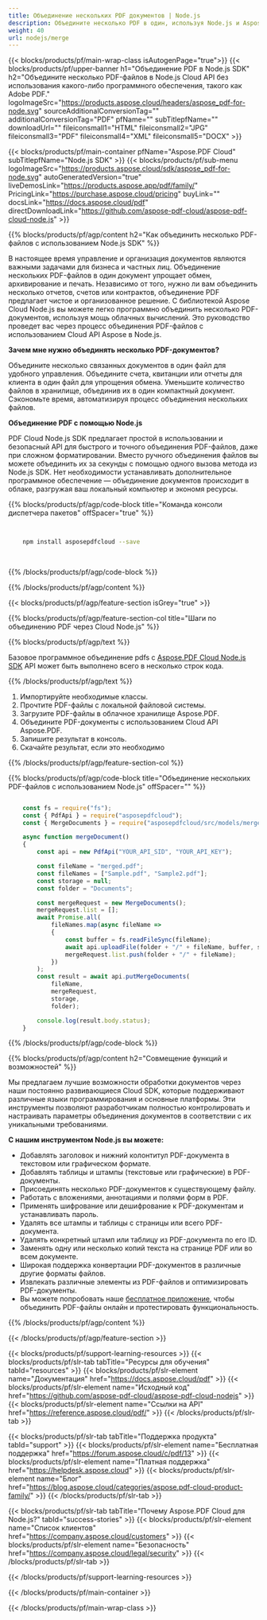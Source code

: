 ```yaml
---
title: Объединение нескольких PDF документов | Node.js
description: Объедините несколько PDF в один, используя Node.js и Aspose.PDF Cloud SDK.
weight: 40
url: nodejs/merge
---
```


{{< blocks/products/pf/main-wrap-class isAutogenPage="true">}}
{{< blocks/products/pf/upper-banner h1="Объединение PDF в Node.js SDK" h2="Объедините несколько PDF-файлов в Node.js Cloud API без использования какого-либо программного обеспечения, такого как Adobe PDF." logoImageSrc="https://products.aspose.cloud/headers/aspose_pdf-for-node.svg" sourceAdditionalConversionTag="" additionalConversionTag="PDF" pfName="" subTitlepfName="" downloadUrl="" fileiconsmall1="HTML" fileiconsmall2="JPG" fileiconsmall3="PDF" fileiconsmall4="XML" fileiconsmall5="DOCX" >}}

{{< blocks/products/pf/main-container pfName="Aspose.PDF Cloud" subTitlepfName="Node.js SDK" >}}
{{< blocks/products/pf/sub-menu logoImageSrc="https://products.aspose.cloud/sdk/aspose_pdf-for-node.svg"
autoGeneratedVersion="true"
liveDemosLink="https://products.aspose.app/pdf/family/" PricingLink="https://purchase.aspose.cloud/pricing" buyLink="" docsLink="https://docs.aspose.cloud/pdf"  directDownloadLink="https://github.com/aspose-pdf-cloud/aspose-pdf-cloud-node.js" >}}

{{% blocks/products/pf/agp/content h2="Как объединить несколько PDF-файлов с использованием Node.js SDK" %}}

В настоящее время управление и организация документов являются важными задачами для бизнеса и частных лиц. Объединение нескольких PDF-файлов в один документ упрощает обмен, архивирование и печать. Независимо от того, нужно ли вам объединить несколько отчетов, счетов или контрактов, объединение PDF предлагает чистое и организованное решение. С библиотекой Aspose Cloud Node.js вы можете легко программно объединить несколько PDF-документов, используя мощь облачных вычислений. Это руководство проведет вас через процесс объединения PDF-файлов с использованием Cloud API Aspose в Node.js.

**Зачем мне нужно объединять несколько PDF-документов?**

Объедините несколько связанных документов в один файл для удобного управления. Объедините счета, квитанции или отчеты для клиента в один файл для упрощения обмена. Уменьшите количество файлов в хранилище, объединив их в один компактный документ. Сэкономьте время, автоматизируя процесс объединения нескольких файлов.

**Объединение PDF с помощью Node.js**

PDF Cloud Node.js SDK предлагает простой в использовании и безопасный API для быстрого и точного объединения PDF-файлов, даже при сложном форматировании. Вместо ручного объединения файлов вы можете объединить их за секунды с помощью одного вызова метода из Node.js SDK. Нет необходимости устанавливать дополнительное программное обеспечение — объединение документов происходит в облаке, разгружая ваш локальный компьютер и экономя ресурсы.

{{% blocks/products/pf/agp/code-block title="Команда консоли диспетчера пакетов" offSpacer="true" %}}

```bash

     
    npm install asposepdfcloud --save
     
     

```

{{% /blocks/products/pf/agp/code-block %}}

{{% /blocks/products/pf/agp/content %}}

{{< blocks/products/pf/agp/feature-section isGrey="true" >}}

{{% blocks/products/pf/agp/feature-section-col title="Шаги по объединению PDF через Cloud Node.js" %}}

{{% blocks/products/pf/agp/text %}}

Базовое программное объединение pdfs с
[Aspose.PDF Cloud Node.js SDK](https://products.aspose.cloud/pdf/nodejs/)
API может быть выполнено всего в несколько строк кода.

{{% /blocks/products/pf/agp/text %}}

1. Импортируйте необходимые классы.
1. Прочтите PDF-файлы с локальной файловой системы.
1. Загрузите PDF-файлы в облачное хранилище Aspose.PDF.
1. Объедините PDF-документы с использованием Cloud API Aspose.PDF.
1. Запишите результат в консоль.
1. Скачайте результат, если это необходимо

{{% /blocks/products/pf/agp/feature-section-col %}}


{{% blocks/products/pf/agp/code-block title="Объединение нескольких PDF-файлов с использованием Node.js" offSpacer="" %}}

```js

    const fs = require("fs");
    const { PdfApi } = require("asposepdfcloud");
    const { MergeDocuments } = require("asposepdfcloud/src/models/mergeDocuments");

    async function mergeDocument()
    {
        const api = new PdfApi("YOUR_API_SID", "YOUR_API_KEY");

        const fileName = "merged.pdf";
        const fileNames = ["Sample.pdf", "Sample2.pdf"];
        const storage = null;
        const folder = "Documents";

        const mergeRequest = new MergeDocuments();
        mergeRequest.list = [];
        await Promise.all(
            fileNames.map(async fileName =>
            {
                const buffer = fs.readFileSync(fileName);
                await api.uploadFile(folder + "/" + fileName, buffer, storage);
                mergeRequest.list.push(folder + "/" + fileName);
            })
        );
        const result = await api.putMergeDocuments(
            fileName,
            mergeRequest,
            storage,
            folder);

        console.log(result.body.status);
    }
```

{{% /blocks/products/pf/agp/code-block %}}

{{% blocks/products/pf/agp/content h2="Совмещение функций и возможностей" %}}

Мы предлагаем лучшие возможности обработки документов через наши постоянно развивающиеся Cloud SDK, которые поддерживают различные языки программирования и основные платформы. Эти инструменты позволяют разработчикам полностью контролировать и настраивать параметры объединения документов в соответствии с их уникальными требованиями.

**С нашим инструментом Node.js вы можете:**

+ Добавлять заголовок и нижний колонтитул PDF-документа в текстовом или графическом формате.
+ Добавлять таблицы и штампы (текстовые или графические) в PDF-документы.
+ Присоединять несколько PDF-документов к существующему файлу.
+ Работать с вложениями, аннотациями и полями форм в PDF.
+ Применять шифрование или дешифрование к PDF-документам и устанавливать пароль.
+ Удалять все штампы и таблицы с страницы или всего PDF-документа.
+ Удалять конкретный штамп или таблицу из PDF-документа по его ID.
+ Заменять одну или несколько копий текста на странице PDF или во всем документе.
+ Широкая поддержка конвертации PDF-документов в различные другие форматы файлов.
+ Извлекать различные элементы из PDF-файлов и оптимизировать PDF-документы.
+ Вы можете попробовать наше [бесплатное приложение](https://products.aspose.app/pdf/merger), чтобы объединить PDF-файлы онлайн и протестировать функциональность.

{{% /blocks/products/pf/agp/content %}}

{{< /blocks/products/pf/agp/feature-section >}}

{{< blocks/products/pf/support-learning-resources >}}
{{< blocks/products/pf/slr-tab tabTitle="Ресурсы для обучения" tabId="resources" >}}
{{< blocks/products/pf/slr-element name="Документация" href="https://docs.aspose.cloud/pdf" >}}
{{< blocks/products/pf/slr-element name="Исходный код" href="https://github.com/aspose-pdf-cloud/aspose-pdf-cloud-nodejs" >}}
{{< blocks/products/pf/slr-element name="Ссылки на API" href="https://reference.aspose.cloud/pdf/" >}}
{{< /blocks/products/pf/slr-tab >}}

{{< blocks/products/pf/slr-tab tabTitle="Поддержка продукта" tabId="support" >}}
{{< blocks/products/pf/slr-element name="Бесплатная поддержка" href="https://forum.aspose.cloud/c/pdf/13" >}}
{{< blocks/products/pf/slr-element name="Платная поддержка" href="https://helpdesk.aspose.cloud" >}}
{{< blocks/products/pf/slr-element name="Блог" href="https://blog.aspose.cloud/categories/aspose.pdf-cloud-product-family/" >}}
{{< /blocks/products/pf/slr-tab >}}

{{< blocks/products/pf/slr-tab tabTitle="Почему Aspose.PDF Cloud для Node.js?" tabId="success-stories" >}}
{{< blocks/products/pf/slr-element name="Список клиентов" href="https://company.aspose.cloud/customers" >}}
{{< blocks/products/pf/slr-element name="Безопасность" href="https://company.aspose.cloud/legal/security" >}}
{{< /blocks/products/pf/slr-tab >}}

{{< /blocks/products/pf/support-learning-resources >}}

<!-- aboutfile Ends -->

{{< /blocks/products/pf/main-container >}}

{{< /blocks/products/pf/main-wrap-class >}}



